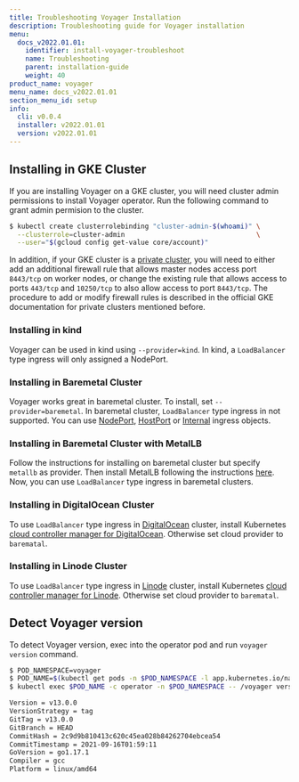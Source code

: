 ```yaml
---
title: Troubleshooting Voyager Installation
description: Troubleshooting guide for Voyager installation
menu:
  docs_v2022.01.01:
    identifier: install-voyager-troubleshoot
    name: Troubleshooting
    parent: installation-guide
    weight: 40
product_name: voyager
menu_name: docs_v2022.01.01
section_menu_id: setup
info:
  cli: v0.0.4
  installer: v2022.01.01
  version: v2022.01.01
---
```


## Installing in GKE Cluster

If you are installing Voyager on a GKE cluster, you will need cluster admin permissions to install Voyager operator. Run the following command to grant admin permision to the cluster.

```bash
$ kubectl create clusterrolebinding "cluster-admin-$(whoami)" \
  --clusterrole=cluster-admin                                 \
  --user="$(gcloud config get-value core/account)"
```

In addition, if your GKE cluster is a [private cluster](https://cloud.google.com/kubernetes-engine/docs/how-to/private-clusters), you will need to either add an additional firewall rule that allows master nodes access port `8443/tcp` on worker nodes, or change the existing rule that allows access to ports `443/tcp` and `10250/tcp` to also allow access to port `8443/tcp`. The procedure to add or modify firewall rules is described in the official GKE documentation for private clusters mentioned before.

### Installing in kind

Voyager can be used in kind using `--provider=kind`. In kind, a `LoadBalancer` type ingress will only assigned a NodePort.

### Installing in Baremetal Cluster

Voyager works great in baremetal cluster. To install, set `--provider=baremetal`. In baremetal cluster, `LoadBalancer` type ingress in not supported. You can use [NodePort](/docs/v2022.01.01/concepts/ingress-types/nodeport), [HostPort](/docs/v2022.01.01/concepts/ingress-types/hostport) or [Internal](/docs/v2022.01.01/concepts/ingress-types/internal) ingress objects.

### Installing in Baremetal Cluster with MetalLB

Follow the instructions for installing on baremetal cluster but specify `metallb` as provider. Then install MetalLB following the instructions [here](https://metallb.universe.tf/installation/). Now, you can use `LoadBalancer` type ingress in baremetal clusters.

### Installing in DigitalOcean Cluster

To use `LoadBalancer` type ingress in [DigitalOcean](https://www.digitalocean.com/) cluster, install Kubernetes [cloud controller manager for DigitalOcean](https://github.com/digitalocean/digitalocean-cloud-controller-manager). Otherwise set cloud provider to `barematal`.

### Installing in Linode Cluster

To use `LoadBalancer` type ingress in [Linode](https://www.linode.com/) cluster, install Kubernetes [cloud controller manager for Linode](https://github.com/pharmer/cloud-controller-manager). Otherwise set cloud provider to `barematal`.

## Detect Voyager version

To detect Voyager version, exec into the operator pod and run `voyager version` command.

```bash
$ POD_NAMESPACE=voyager
$ POD_NAME=$(kubectl get pods -n $POD_NAMESPACE -l app.kubernetes.io/name=voyager -o jsonpath={.items[0].metadata.name})
$ kubectl exec $POD_NAME -c operator -n $POD_NAMESPACE -- /voyager version

Version = v13.0.0
VersionStrategy = tag
GitTag = v13.0.0
GitBranch = HEAD
CommitHash = 2c9d9b810413c620c45ea028b84262704ebcea54
CommitTimestamp = 2021-09-16T01:59:11
GoVersion = go1.17.1
Compiler = gcc
Platform = linux/amd64
```
